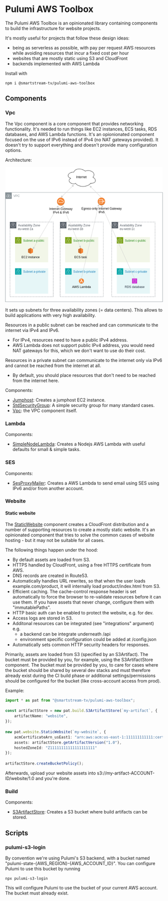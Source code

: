 # Pulumi AWS Toolbox

The Pulumi AWS Toolbox is an opinionated library containing components to build the infrastructure for website projects.

It's mostly useful for projects that follow these design ideas:
* being as serverless as possible, with pay per request AWS resources while avoiding resources that incur a fixed cost per hour
* websites that are mostly static using S3 and CloudFront
* backends implemented with AWS Lambda

Install with

    npm i @smartstream-tv/pulumi-aws-toolbox

## Components

### Vpc
The Vpc component is a core component that provides networking functionality. It's needed to run things like EC2 instances, ECS tasks, RDS databases, and AWS Lambda functions. It's an opionionated component focused on the use of IPv6 instead of IPv4 (no NAT gateways provided). It doesn't try to support everything and doesn't provide many configuration options.

Architecture:

![Diagram](./Vpc-Architecture.drawio.png)

It sets up subnets for three availability zones (= data centers). This allows to build applications with very high availability.

Resources in a public subnet can be reached and can communicate to the internet via IPv4 and IPv6.
 * For IPv4, resources need to have a public IPv4 address.
 * AWS Lambda does not support public IPv4 address, you would need NAT gateways for this, which we don't want to use do their cost.

Resources in a private subnet can communicate to the internet only via IPv6 and cannot be reached from the internet at all.
* By default, you should place resources that don't need to be reached from the internet here. 

Components:
* [Jumphost](src/vpc/Jumphost.ts): Creates a jumphost EC2 instance.
* [StdSecurityGroup](src/vpc/StdSecurityGroup.ts): A simple security group for many standard cases.
* [Vpc](src/vpc/Vpc.ts): the VPC component itself.

### Lambda
Components:
* [SimpleNodeLambda](src/lambda/SimpleNodeLambda.ts): Creates a Nodejs AWS Lambda with useful defaults for small & simple tasks.

### SES
Components:
* [SesProxyMailer](src/ses/SesProxyMailer.ts): Creates a AWS Lambda to send email using SES using IPv6 and/or from another account.

### Website

#### Static website
The [StaticWebsite](src/website/StaticWebsite.ts) component creates a CloudFront distribution and a number of supporting resources to create a mostly static website. It's an opinionated component that tries to solve the common cases of website hosting - but it may not be suitable for all cases.

The following things happen under the hood:
- By default assets are loaded from S3.
- HTTPS handled by CloudFront, using a free HTTPS certificate from AWS.
- DNS records are created in Route53.
- Automatically handles URL rewrites, so that when the user loads example.com/product, it will internally load product/index.html from S3.
- Efficient caching. The cache-control response header is set automatically to force the browser to re-validate resources before it can use them. If you have assets that never change, configure them with "immutablePaths".
- HTTP basic auth can be enabled to protect the website, e.g. for dev.
- Access logs are stored in S3.
- Additonal resources can be integrated (see "integrations" argument) e.g.
  - a backend can be integrate underneath /api
  - environment specific configuration could be added at /config.json
- Automatically sets common HTTP security headers for responses.

Primarily, assets are loaded from S3 (specified by an S3Artifact). The bucket must be provided by you, for example, using the S3ArtifactStore component. The bucket must be provided by you, to care for cases where
the bucket should be shared by several dev stacks and must therefore already exist during the CI build phase or additional settings/permissions should be configured for the bucket (like cross-account access from prod).

Example:
```typescript
import * as pat from "@smartstream-tv/pulumi-aws-toolbox";

const artifactStore = new pat.build.S3ArtifactStore(`my-artifact`, {
    artifactName: "website",
});

new pat.website.StaticWebsite(`my-website`, {
    acmCertificateArn_usEast1: "arn:aws:acm:us-east-1:111111111111:certificate/xxxxxxxxx",
    assets: artifactStore.getArtifactVersion("1.0"),
    hostedZoneId: "Z11111111111111111111"
});

artifactStore.createBucketPolicy();
```
Afterwards, upload your website assets into s3://my-artifact-ACCOUNT-ID/website/1.0 and you're done.

### Build
Components:
* [S3ArtifactStore](src/build/S3ArtifactStore.ts): Creates a S3 bucket where build artifacts can be stored.


## Scripts

### pulumi-s3-login
By convention we're using Pulumi's S3 backend, with a bucket named "pulumi-state-{AWS_REGION}-{AWS_ACCOUNT_ID}".
You can configure Pulumi to use this bucket by running

    npx pulumi-s3-login

This will configure Pulumi to use the bucket of your current AWS account. The bucket must already exist.
